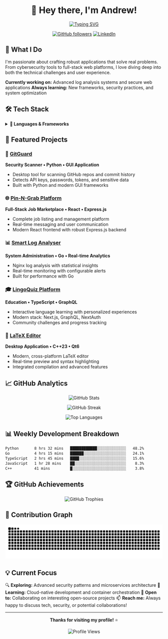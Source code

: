 <div align="center">

# 👋 Hey there, I'm Andrew!

[![Typing SVG](https://readme-typing-svg.demolab.com/?lines=Full-Stack+Developer+%F0%9F%9A%80;Security+Enthusiast+%F0%9F%94%90;Problem+Solver+%F0%9F%92%A1;Always+Learning+%F0%9F%8C%B1&font=Fira%20Code&size=22&duration=3000&pause=1000&color=58A6FF&center=true&width=500&height=60)](https://github.com/dev-alt)

[![GitHub followers](https://img.shields.io/github/followers/dev-alt?style=social)](https://github.com/dev-alt)
[![LinkedIn](https://img.shields.io/badge/LinkedIn-Connect-blue?style=flat&logo=linkedin)](https://linkedin.com/in/andrew-logan-681b53231/)

</div>

## 🚀 What I Do

I'm passionate about crafting robust applications that solve real problems. From cybersecurity tools to full-stack web platforms, I love diving deep into both the technical challenges and user experience.

**Currently working on:** Advanced log analysis systems and secure web applications
**Always learning:** New frameworks, security practices, and system optimization

## 🛠️ Tech Stack

<details>
<summary><b>🔧 Languages & Frameworks</b></summary>
<br>

**Backend:**
![Python](https://img.shields.io/badge/Python-3776AB?style=for-the-badge&logo=python&logoColor=white)
![Go](https://img.shields.io/badge/Go-00ADD8?style=for-the-badge&logo=go&logoColor=white)
![C#](https://img.shields.io/badge/C%23-239120?style=for-the-badge&logo=csharp&logoColor=white)
![C++](https://img.shields.io/badge/C++-00599C?style=for-the-badge&logo=cplusplus&logoColor=white)

**Frontend:**
![TypeScript](https://img.shields.io/badge/TypeScript-007ACC?style=for-the-badge&logo=typescript&logoColor=white)
![JavaScript](https://img.shields.io/badge/JavaScript-F7DF1E?style=for-the-badge&logo=javascript&logoColor=black)
![React](https://img.shields.io/badge/React-20232A?style=for-the-badge&logo=react&logoColor=61DAFB)
![Next.js](https://img.shields.io/badge/Next.js-000000?style=for-the-badge&logo=nextdotjs&logoColor=white)

**Database & DevOps:**
![MongoDB](https://img.shields.io/badge/MongoDB-4EA94B?style=for-the-badge&logo=mongodb&logoColor=white)
![MySQL](https://img.shields.io/badge/MySQL-4479A1?style=for-the-badge&logo=mysql&logoColor=white)
![AWS](https://img.shields.io/badge/AWS-232F3E?style=for-the-badge&logo=amazonaws&logoColor=white)
![Azure](https://img.shields.io/badge/Azure-0078D4?style=for-the-badge&logo=microsoftazure&logoColor=white)

</details>

## 🎯 Featured Projects

### 🔐 [GitGuard](https://github.com/dev-alt/GitGuard)
**Security Scanner • Python • GUI Application**
- Desktop tool for scanning GitHub repos and commit history
- Detects API keys, passwords, tokens, and sensitive data
- Built with Python and modern GUI frameworks

### 🌐 [Pin-N-Grab Platform](https://github.com/dev-alt/Pin-N-Grab-React)
**Full-Stack Job Marketplace • React • Express.js**
- Complete job listing and management platform
- Real-time messaging and user communication
- Modern React frontend with robust Express.js backend

### 📊 [Smart Log Analyser](https://github.com/dev-alt/smart-log-analyser)
**System Administration • Go • Real-time Analytics**
- Nginx log analysis with statistical insights
- Real-time monitoring with configurable alerts
- Built for performance with Go

### 🎓 [LingoQuiz Platform](https://github.com/dev-alt/Lingo-Quiz-)
**Education • TypeScript • GraphQL**
- Interactive language learning with personalized experiences
- Modern stack: Next.js, GraphQL, NextAuth
- Community challenges and progress tracking

### 📝 [LaTeX Editor](https://github.com/dev-alt/LaTeXEditor)
**Desktop Application • C++23 • Qt6**
- Modern, cross-platform LaTeX editor
- Real-time preview and syntax highlighting
- Integrated compilation and advanced features

## 📈 GitHub Analytics

<div align="center">

![GitHub Stats](https://github-readme-stats.vercel.app/api?username=dev-alt&show_icons=true&theme=dark&hide_border=true&bg_color=0D1117&title_color=58A6FF&icon_color=58A6FF&text_color=C9D1D9&count_private=true)

![GitHub Streak](https://github-readme-streak-stats.herokuapp.com/?user=dev-alt&theme=dark&hide_border=true&background=0D1117&ring=58A6FF&fire=FF6B6B&currStreakLabel=58A6FF)

![Top Languages](https://github-readme-stats.vercel.app/api/top-langs/?username=dev-alt&layout=compact&theme=dark&hide_border=true&bg_color=0D1117&title_color=58A6FF&text_color=C9D1D9&icon_color=58A6FF&langs_count=8)

</div>

## 📊 Weekly Development Breakdown

<!--START_SECTION:waka-->
```text
Python       8 hrs 32 mins   ████████████░░░░░░░░░░░░░   48.2%
Go           4 hrs 15 mins   ██████░░░░░░░░░░░░░░░░░░░   24.1%
TypeScript   2 hrs 45 mins   ████░░░░░░░░░░░░░░░░░░░░░   15.6%
JavaScript   1 hr 28 mins    ██░░░░░░░░░░░░░░░░░░░░░░░    8.3%
C++          41 mins         █░░░░░░░░░░░░░░░░░░░░░░░░    3.8%
```
<!--END_SECTION:waka-->

## 🏆 GitHub Achievements

<div align="center">

![GitHub Trophies](https://github-profile-trophy.vercel.app/?username=dev-alt&theme=darkhub&no-frame=true&no-bg=true&margin-w=4&row=1)

</div>

## 🐍 Contribution Graph

<div align="center">

![Snake animation](https://github.com/dev-alt/dev-alt/blob/output/github-contribution-grid-snake-dark.svg)

</div>

## 💡 Current Focus

🔍 **Exploring:** Advanced security patterns and microservices architecture
🌱 **Learning:** Cloud-native development and container orchestration
🤝 **Open to:** Collaborating on interesting open-source projects
📫 **Reach me:** Always happy to discuss tech, security, or potential collaborations!

---

<div align="center">

**Thanks for visiting my profile!** ⭐️

![Profile Views](https://komarev.com/ghpvc/?username=dev-alt&color=58A6FF&style=flat-square&label=Profile+Views)

</div>
